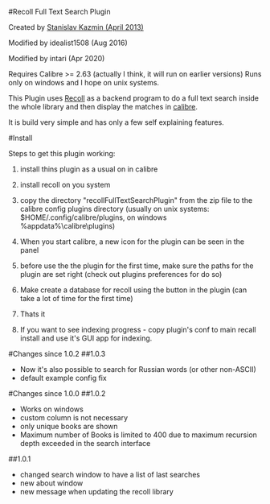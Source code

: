#Recoll Full Text Search Plugin


Created by [Stanislav Kazmin (April 2013)](http://www.mobileread.com/forums/showthread.php?t=211137)

Modified by idealist1508 (Aug 2016)

Modified by intari (Apr 2020)

Requires Calibre >= 2.63 (actually I think, it will run on earlier versions)
Runs only on windows and I hope on unix systems.

This Plugin uses [Recoll](http://www.lesbonscomptes.com/recoll/) as a backend program to do a full text search inside the whole library and then display the matches in [calibre](http://calibre-ebook.com/).

It is build very simple and has only a few self explaining features.

#Install

Steps to get this plugin working:

1. install thins plugin as a usual on in calibre
3. install recoll on you system
4. copy the directory "recollFullTextSearchPlugin" from the zip file to the calibre config plugins directory (usually on unix systems: $HOME/.config/calibre/plugins, on windows %appdata%\calibre\plugins)
5. When you start calibre, a new icon for the plugin can be seen in the panel
6. before use the the plugin for the first time, make sure the paths for the plugin are set right (check out plugins preferences for do so)
7. Make create a database for recoll using the button in the plugin (can take a lot of time for the first time)
8. Thats it

9. If you want to see indexing progress - copy plugin's conf to main recall install and use it's GUI app for indexing.

#Changes since 1.0.2
##1.0.3
- Now it's also possible to search for Russian words (or other non-ASCII)
- default example config fix


#Changes since 1.0.0
##1.0.2
- Works on windows
- custom column is not necessary
- only unique books are shown
- Maximum number of Books is limited to 400 due to maximum recursion depth exceeded in the search interface

##1.0.1 
- changed search window to have a list of last searches
- new about window
- new message when updating the recoll library
